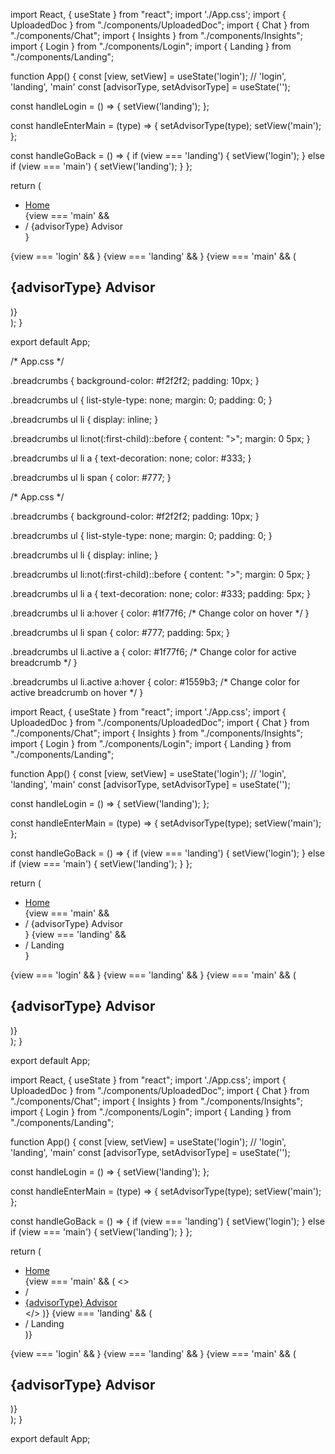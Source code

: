import React, { useState } from "react";
import './App.css';
import { UploadedDoc } from "./components/UploadedDoc";
import { Chat } from "./components/Chat";
import { Insights } from "./components/Insights";
import { Login } from "./components/Login";
import { Landing } from "./components/Landing";

function App() {
  const [view, setView] = useState('login'); // 'login', 'landing', 'main'
  const [advisorType, setAdvisorType] = useState('');

  const handleLogin = () => {
    setView('landing');
  };

  const handleEnterMain = (type) => {
    setAdvisorType(type);
    setView('main');
  };

  const handleGoBack = () => {
    if (view === 'landing') {
      setView('login');
    } else if (view === 'main') {
      setView('landing');
    }
  };

  return (
    <div className="app">
      <nav className="breadcrumbs">
        <ul>
          <li><a href="#" onClick={handleGoBack}>Home</a></li>
          {view === 'main' && <li><span> / {advisorType} Advisor</span></li>}
        </ul>
      </nav>
      {view === 'login' && <Login onLogin={handleLogin} />}
      {view === 'landing' && <Landing onEnterMain={handleEnterMain} />}
      {view === 'main' && (
        <div className="main-container">
          <h2 className="advisor-heading">{advisorType} Advisor</h2>
          <UploadedDoc />
          <Chat />
          <Insights />
        </div>
      )}
    </div>
  );
}

export default App;










/* App.css */

.breadcrumbs {
  background-color: #f2f2f2;
  padding: 10px;
}

.breadcrumbs ul {
  list-style-type: none;
  margin: 0;
  padding: 0;
}

.breadcrumbs ul li {
  display: inline;
}

.breadcrumbs ul li:not(:first-child)::before {
  content: ">";
  margin: 0 5px;
}

.breadcrumbs ul li a {
  text-decoration: none;
  color: #333;
}

.breadcrumbs ul li span {
  color: #777;
}












/* App.css */

.breadcrumbs {
  background-color: #f2f2f2;
  padding: 10px;
}

.breadcrumbs ul {
  list-style-type: none;
  margin: 0;
  padding: 0;
}

.breadcrumbs ul li {
  display: inline;
}

.breadcrumbs ul li:not(:first-child)::before {
  content: ">";
  margin: 0 5px;
}

.breadcrumbs ul li a {
  text-decoration: none;
  color: #333;
  padding: 5px;
}

.breadcrumbs ul li a:hover {
  color: #1f77f6; /* Change color on hover */
}

.breadcrumbs ul li span {
  color: #777;
  padding: 5px;
}

.breadcrumbs ul li.active a {
  color: #1f77f6; /* Change color for active breadcrumb */
}

.breadcrumbs ul li.active a:hover {
  color: #1559b3; /* Change color for active breadcrumb on hover */
}




import React, { useState } from "react";
import './App.css';
import { UploadedDoc } from "./components/UploadedDoc";
import { Chat } from "./components/Chat";
import { Insights } from "./components/Insights";
import { Login } from "./components/Login";
import { Landing } from "./components/Landing";

function App() {
  const [view, setView] = useState('login'); // 'login', 'landing', 'main'
  const [advisorType, setAdvisorType] = useState('');

  const handleLogin = () => {
    setView('landing');
  };

  const handleEnterMain = (type) => {
    setAdvisorType(type);
    setView('main');
  };

  const handleGoBack = () => {
    if (view === 'landing') {
      setView('login');
    } else if (view === 'main') {
      setView('landing');
    }
  };

  return (
    <div className="app">
      <nav className="breadcrumbs">
        <ul>
          <li><a href="#" onClick={handleGoBack}>Home</a></li>
          {view === 'main' && <li><span> / {advisorType} Advisor</span></li>}
          {view === 'landing' && <li><span> / Landing</span></li>}
        </ul>
      </nav>
      {view === 'login' && <Login onLogin={handleLogin} />}
      {view === 'landing' && <Landing onEnterMain={handleEnterMain} />}
      {view === 'main' && (
        <div className="main-container">
          <h2 className="advisor-heading">{advisorType} Advisor</h2>
          <UploadedDoc />
          <Chat />
          <Insights />
        </div>
      )}
    </div>
  );
}

export default App;



import React, { useState } from "react";
import './App.css';
import { UploadedDoc } from "./components/UploadedDoc";
import { Chat } from "./components/Chat";
import { Insights } from "./components/Insights";
import { Login } from "./components/Login";
import { Landing } from "./components/Landing";

function App() {
  const [view, setView] = useState('login'); // 'login', 'landing', 'main'
  const [advisorType, setAdvisorType] = useState('');

  const handleLogin = () => {
    setView('landing');
  };

  const handleEnterMain = (type) => {
    setAdvisorType(type);
    setView('main');
  };

  const handleGoBack = () => {
    if (view === 'landing') {
      setView('login');
    } else if (view === 'main') {
      setView('landing');
    }
  };

  return (
    <div className="app">
      <nav className="breadcrumbs">
        <ul>
          <li>
            <a href="#" onClick={handleGoBack}>
              <i className="fas fa-home"></i> Home
            </a>
          </li>
          {view === 'main' && (
            <>
              <li>
                <span> / </span>
              </li>
              <li>
                <a href="#">
                  {advisorType} Advisor
                </a>
              </li>
            </>
          )}
          {view === 'landing' && (
            <li>
              <span> / </span>
              <span>Landing</span>
            </li>
          )}
        </ul>
      </nav>
      {view === 'login' && <Login onLogin={handleLogin} />}
      {view === 'landing' && <Landing onEnterMain={handleEnterMain} />}
      {view === 'main' && (
        <div className="main-container">
          <h2 className="advisor-heading">{advisorType} Advisor</h2>
          <UploadedDoc />
          <Chat />
          <Insights />
        </div>
      )}
    </div>
  );
}

export default App;
